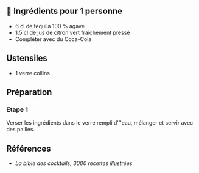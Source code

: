 ## 🍹 Ingrédients pour 1 personne

- 6 cl de tequila 100 % agave
- 1.5 cl de jus de citron vert fraîchement pressé
- Compléter avec du Coca-Cola

## Ustensiles

- 1 verre collins

## Préparation

### Etape 1

Verser les ingrédients dans le verre rempli d'’'eau, mélanger et servir avec des pailles.

## Références

- *La bible des cocktails, 3000 recettes illustrées*
